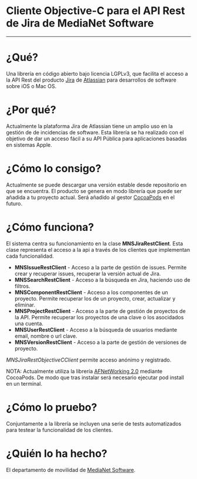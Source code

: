 # Cliente Objective-C para el API Rest de Jira de MediaNet Software
--------------


# ¿Qué?
Una librería en código abierto bajo licencia LGPLv3, que facilita el acceso a la API Rest del producto [Jira](https://www.atlassian.com/software/jira) de [Atlassian](https://www.atlassian.com/) para desarrollos de software sobre iOS o Mac OS.

# ¿Por qué?
Actualmente la plataforma Jira de Atlassian tiene un amplio uso en la gestión de de incidencias de software. Esta librería se ha realizado con el objetivo de dar un acceso fácil a su API Pública para aplicaciones basadas en sistemas Apple.

# ¿Cómo lo consigo?
Actualmente se puede descargar una versión estable desde repositorio en que se encuentra. El producto se genera en modo librería que puede ser añadida a tu proyecto actual.
Será añadido al gestor [CocoaPods](http://cocoapods.org/) en el futuro.

# ¿Cómo funciona?
El sistema centra su funcionamiento en la clase **MNSJiraRestClient**. Esta clase representa el acceso a la api a través de los clientes que implementan cada funcionalidad.

- **MNSIssueRestClient** - Acceso a la parte de gestión de issues. Permite crear y recuperar issues, recuperar la versión actual de Jira.  
- **MNSSearchRestClient** - Acceso a la búsqueda en Jira, haciendo uso de filtros. 
- **MNSComponentRestClient** - Acceso a los componentes de un proyecto. Permite recuperar los de un proyecto, crear, actualizar y eliminar.
- **MNSProjectRestClient** - Acceso a la parte de gestión de proyectos de la API. Permite recuperar los proyectos de una clave o los asocidados una cuenta.
- **MNSUserRestClient** - Acceso a la búsqueda de usuarios mediante email, nombre o url clave.
- **MNSVersionRestClient** - Acceso a la parte de gestión de versiones de proyecto. 

*MNSJiraRestObjectiveCClient* permite acceso anónimo y registrado.

NOTA: Actualmente utiliza la librería [AFNetWorking 2.0](http://afnetworking.com/) mediante CocoaPods. De modo que tras instalar será necesario ejecutar pod install en un terminal. 


# ¿Cómo lo pruebo?
Conjuntamente a la librería se incluyen una serie de tests automatizados para testear la funcionalidad de los clientes.


# ¿Quién lo ha hecho?
El departamento de movilidad de [MediaNet Software](http://www.medianet.es).